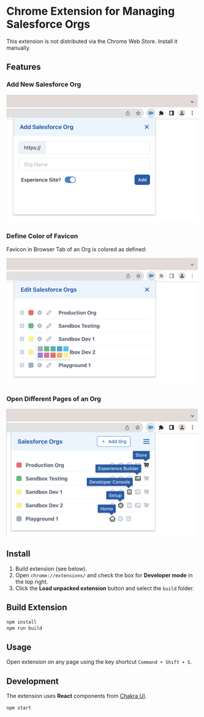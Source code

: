 
# Chrome Extension for Managing Salesforce Orgs

This extension is not distributed via the Chrome Web Store. Install it manually.

## Features

### Add New Salesforce Org

<img src="images/extension2.png" width="500">

### Define Color of Favicon

Favicon in Browser Tab of an Org is colored as defined:

<img src="images/extension3.png" width="500">

### Open Different Pages of an Org

<img src="images/extension4.png" width="500">

## Install

1. Build extension (see below).
2. Open `chrome://extensions/` and check the box for **Developer mode** in the top right.
3. Click the **Load unpacked extension** button and select the `build` folder.


## Build Extension

    npm install
    npm run build

## Usage

Open extension on any page using the key shortcut `Command + Shift + S`.

## Development

The extension uses **React** components from [Chakra UI](https://chakra-ui.com/).

    npm start

